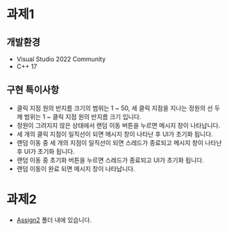 # 과제1
## 개발환경
* Visual Studio 2022 Community
* C++ 17
## 구현 특이사항
* 클릭 지점 원의 반지름 크기의 범위는 1 ~ 50, 세 클릭 지점을 지나는 정원의 선 두께 범위는 1 ~ 클릭 지점 원의 반지름 크기 입니다.
* 정원이 그려지지 않은 상태에서 랜덤 이동 버튼을 누르면 메시지 창이 나타납니다.
* 세 개의 클릭 지점이 일직선이 되면 메시지 창이 나타난 후 UI가 초기화 됩니다.
* 랜덤 이동 중 세 개의 지점이 일직선이 되면 스레드가 종료되고 메시지 창이 나타난 후 UI가 초기화 됩니다.
* 랜덤 이동 중 초기화 버튼을 누르면 스레드가 종료되고 UI가 초기화 됩니다.
* 랜덤 이동이 완료 되면 메시지 창이 나타납니다.

# 과제2
* [Assign2](https://github.com/pjh6818/glim-assign/tree/main/Assign2) 폴더 내에 있습니다.
